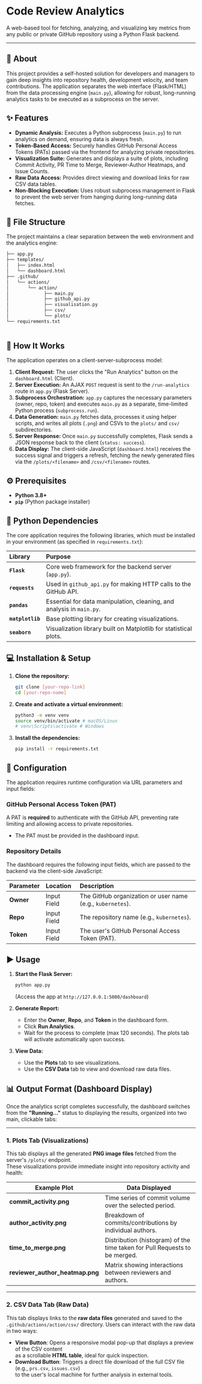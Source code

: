 # Code Review Analytics

A web-based tool for fetching, analyzing, and visualizing key metrics from any public or private GitHub repository using a Python Flask backend.

---

## 🔎 About

This project provides a self-hosted solution for developers and managers to gain deep insights into repository health, development velocity, and team contributions. The application separates the web interface (Flask/HTML) from the data processing engine (`main.py`), allowing for robust, long-running analytics tasks to be executed as a subprocess on the server.

## ✨ Features

* **Dynamic Analysis:** Executes a Python subprocess (`main.py`) to run analytics on demand, ensuring data is always fresh.
* **Token-Based Access:** Securely handles GitHub Personal Access Tokens (PATs) passed via the frontend for analyzing private repositories.
* **Visualization Suite:** Generates and displays a suite of plots, including Commit Activity, PR Time to Merge, Reviewer-Author Heatmaps, and Issue Counts.
* **Raw Data Access:** Provides direct viewing and download links for raw CSV data tables.
* **Non-Blocking Execution:** Uses robust subprocess management in Flask to prevent the web server from hanging during long-running data fetches.

## 📂 File Structure

The project maintains a clear separation between the web environment and the analytics engine:
```txt
├── app.py                     
├── templates/
│   ├── index.html              
│   └── dashboard.html         
├── .github/
│   └── actions/
│       └── action/             
│             ├── main.py       
│             ├── github_api.py 
│             ├── visualisation.py 
│             ├── csv/          
│             └── plots/        
└── requirements.txt           
             
```

## 🧠 How It Works

The application operates on a client-server-subprocess model:

1.  **Client Request:** The user clicks the "Run Analytics" button on the `dashboard.html` (Client).
2.  **Server Execution:** An AJAX `POST` request is sent to the `/run-analytics` route in `app.py` (Flask Server).
3.  **Subprocess Orchestration:** `app.py` captures the necessary parameters (owner, repo, token) and executes `main.py` as a separate, time-limited Python process (`subprocess.run`).
4.  **Data Generation:** `main.py` fetches data, processes it using helper scripts, and writes all plots (`.png`) and CSVs to the `plots/` and `csv/` subdirectories.
5.  **Server Response:** Once `main.py` successfully completes, Flask sends a JSON response back to the client (`status: success`).
6.  **Data Display:** The client-side JavaScript (`dashboard.html`) receives the success signal and triggers a refresh, fetching the newly generated files via the `/plots/<filename>` and `/csv/<filename>` routes.

## ⚙️ Prerequisites

* **Python 3.8+**
* **`pip`** (Python package installer)

## 🐍 Python Dependencies

The core application requires the following libraries, which must be installed in your environment (as specified in `requirements.txt`):

| Library | Purpose |
| :--- | :--- |
| **`Flask`** | Core web framework for the backend server (`app.py`). |
| **`requests`** | Used in `github_api.py` for making HTTP calls to the GitHub API. |
| **`pandas`** | Essential for data manipulation, cleaning, and analysis in `main.py`. |
| **`matplotlib`** | Base plotting library for creating visualizations. |
| **`seaborn`** | Visualization library built on Matplotlib for statistical plots. |

## 💻 Installation & Setup

1.  **Clone the repository:**
    ```bash
    git clone [your-repo-link]
    cd [your-repo-name]
    ```

2.  **Create and activate a virtual environment:**
    ```bash
    python3 -m venv venv
    source venv/bin/activate # macOS/Linux
    # venv\Scripts\activate # Windows
    ```

3.  **Install the dependencies:**
    ```bash
    pip install -r requirements.txt
    ```

## 🔑 Configuration

The application requires runtime configuration via URL parameters and input fields:

### GitHub Personal Access Token (PAT)

A PAT is **required** to authenticate with the GitHub API, preventing rate limiting and allowing access to private repositories.

* The PAT must be provided in the dashboard input.

### Repository Details

The dashboard requires the following input fields, which are passed to the backend via the client-side JavaScript:

| Parameter | Location | Description |
| :--- | :--- | :--- |
| **Owner** | Input Field | The GitHub organization or user name (e.g., `kubernetes`). |
| **Repo** | Input Field | The repository name (e.g., `kubernetes`). |
| **Token** | Input Field | The user's GitHub Personal Access Token (PAT). |

## ▶️ Usage

1.  **Start the Flask Server:**
    ```bash
    python app.py
    ```
    (Access the app at `http://127.0.0.1:5000/dashboard`)

2.  **Generate Report:**
    * Enter the **Owner**, **Repo**, and **Token** in the dashboard form.
    * Click **Run Analytics**.
    * Wait for the process to complete (max 120 seconds). The plots tab will activate automatically upon success.

3.  **View Data:**
    * Use the **Plots** tab to see visualizations.
    * Use the **CSV Data** tab to view and download raw data files.

## 📊 Output Format (Dashboard Display)

Once the analytics script completes successfully, the dashboard switches from the **"Running..."** status to displaying the results, organized into two main, clickable tabs:

---

### 1. Plots Tab (Visualizations)
This tab displays all the generated **PNG image files** fetched from the server's `/plots/` endpoint.  
These visualizations provide immediate insight into repository activity and health:

| Example Plot                  | Data Displayed                                                                 |
|--------------------------------|--------------------------------------------------------------------------------|
| **commit_activity.png**        | Time series of commit volume over the selected period.                         |
| **author_activity.png**        | Breakdown of commits/contributions by individual authors.                      |
| **time_to_merge.png**          | Distribution (histogram) of the time taken for Pull Requests to be merged.     |
| **reviewer_author_heatmap.png**| Matrix showing interactions between reviewers and authors.                     |

---

### 2. CSV Data Tab (Raw Data)
This tab displays links to the **raw data files** generated and saved to the  
`.github/actions/action/csv/` directory. Users can interact with the raw data in two ways:

- **View Button**: Opens a responsive modal pop-up that displays a preview of the CSV content  
  as a scrollable **HTML table**, ideal for quick inspection.
- **Download Button**: Triggers a direct file download of the full CSV file (e.g., `prs.csv`, `issues.csv`)  
  to the user's local machine for further analysis in external tools.
